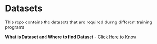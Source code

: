 # Datasets
This repo contains the datasets that are required during different training programs


**What is Dataset and Where to find Dataset** - [Click Here to Know](https://github.com/AP-State-Skill-Development-Corporation/Datasets/wiki)
